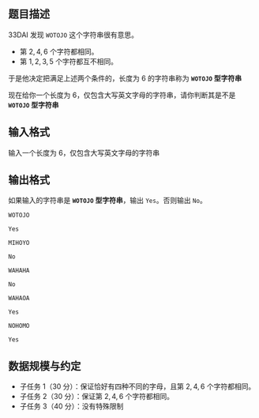 ## 题目描述

33DAI 发现 `WOTOJO` 这个字符串很有意思。

- 第 $2,4,6$ 个字符都相同。
- 第 $1,2,3,5$ 个字符都互不相同。 

于是他决定把满足上述两个条件的，长度为 $6$ 的字符串称为 **`WOTOJO` 型字符串**

现在给你一个长度为 $6$，仅包含大写英文字母的字符串，请你判断其是不是 **`WOTOJO` 型字符串**

## 输入格式

输入一个长度为 $6$，仅包含大写英文字母的字符串

## 输出格式

如果输入的字符串是 **`WOTOJO` 型字符串**，输出 `Yes`。否则输出 `No`。

```input1
WOTOJO
```

```output1
Yes
```

```input2
MIHOYO
```

```output2
No
```

```input3
WAHAHA
```

```output3
No
```

```input4
WAHAOA
```

```output4
Yes
```

```input5
NOHOMO
```

```output5
Yes
```

## 数据规模与约定

- 子任务 1（30 分）：保证恰好有四种不同的字母，且第 $2,4,6$ 个字符都相同。
- 子任务 2（30 分）：保证第 $2,4,6$ 个字符都相同。
- 子任务 3（40 分）：没有特殊限制
